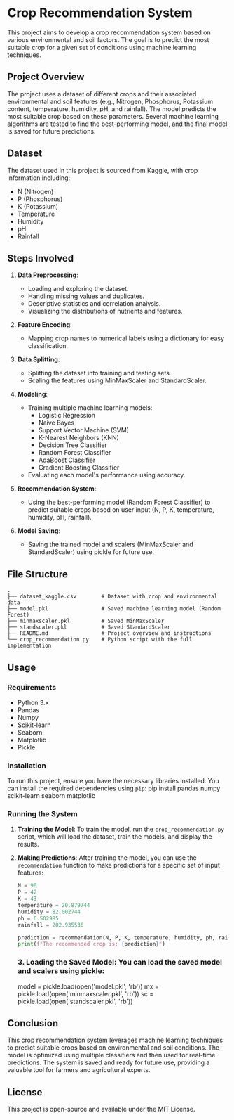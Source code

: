 # Crop Recommendation System

This project aims to develop a crop recommendation system based on various environmental and soil factors. The goal is to predict the most suitable crop for a given set of conditions using machine learning techniques.

## Project Overview

The project uses a dataset of different crops and their associated environmental and soil features (e.g., Nitrogen, Phosphorus, Potassium content, temperature, humidity, pH, and rainfall). The model predicts the most suitable crop based on these parameters. Several machine learning algorithms are tested to find the best-performing model, and the final model is saved for future predictions.

## Dataset

The dataset used in this project is sourced from Kaggle, with crop information including:
- N (Nitrogen)
- P (Phosphorus)
- K (Potassium)
- Temperature
- Humidity
- pH
- Rainfall

## Steps Involved

1. **Data Preprocessing**:
   - Loading and exploring the dataset.
   - Handling missing values and duplicates.
   - Descriptive statistics and correlation analysis.
   - Visualizing the distributions of nutrients and features.

2. **Feature Encoding**:
   - Mapping crop names to numerical labels using a dictionary for easy classification.

3. **Data Splitting**:
   - Splitting the dataset into training and testing sets.
   - Scaling the features using MinMaxScaler and StandardScaler.

4. **Modeling**:
   - Training multiple machine learning models:
     - Logistic Regression
     - Naive Bayes
     - Support Vector Machine (SVM)
     - K-Nearest Neighbors (KNN)
     - Decision Tree Classifier
     - Random Forest Classifier
     - AdaBoost Classifier
     - Gradient Boosting Classifier
   - Evaluating each model's performance using accuracy.

5. **Recommendation System**:
   - Using the best-performing model (Random Forest Classifier) to predict suitable crops based on user input (N, P, K, temperature, humidity, pH, rainfall).

6. **Model Saving**:
   - Saving the trained model and scalers (MinMaxScaler and StandardScaler) using pickle for future use.


## File Structure

```plaintext
.
├── dataset_kaggle.csv        # Dataset with crop and environmental data
├── model.pkl                 # Saved machine learning model (Random Forest)
├── minmaxscaler.pkl          # Saved MinMaxScaler
├── standscaler.pkl           # Saved StandardScaler
├── README.md                 # Project overview and instructions
└── crop_recommendation.py    # Python script with the full implementation

```

## Usage

### Requirements

- Python 3.x
- Pandas
- Numpy
- Scikit-learn
- Seaborn
- Matplotlib
- Pickle

### Installation

To run this project, ensure you have the necessary libraries installed. You can install the required dependencies using `pip`:
pip install pandas numpy scikit-learn seaborn matplotlib

### Running the System

1. **Training the Model**:
   To train the model, run the `crop_recommendation.py` script, which will load the dataset, train the models, and display the results.

2. **Making Predictions**:
   After training the model, you can use the `recommendation` function to make predictions for a specific set of input features:

   ```python
   N = 90
   P = 42
   K = 43
   temperature = 20.879744
   humidity = 82.002744
   ph = 6.502985
   rainfall = 202.935536

   prediction = recommendation(N, P, K, temperature, humidity, ph, rainfall)
   print(f"The recommended crop is: {prediction}")

   ```
   ### 3. Loading the Saved Model: You can load the saved model and scalers using pickle:
   model = pickle.load(open('model.pkl', 'rb'))
   mx = pickle.load(open('minmaxscaler.pkl', 'rb'))
   sc = pickle.load(open('standscaler.pkl', 'rb'))

## Conclusion
This crop recommendation system leverages machine learning techniques to predict suitable crops based on environmental and soil conditions. The model is optimized using multiple classifiers and then used for real-time predictions. The system is saved and ready for future use, providing a valuable tool for farmers and agricultural experts.

## License
This project is open-source and available under the MIT License.
